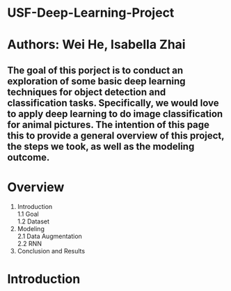 # USF-Deep-Learning-Project

# Authors: Wei He, Isabella Zhai
## The goal of this porject is to conduct an exploration of some basic deep learning techniques for object detection and classification tasks. Specifically, we would love to apply deep learning to do image classification for animal pictures. The intention of this page this to provide a general overview of this project, the steps we took, as well as the modeling outcome.

# Overview
1. Introduction<br />
  1.1 Goal<br />
  1.2 Dataset<br />
2. Modeling<br />
  2.1 Data Augmentation<br />
  2.2 RNN<br />
3. Conclusion and Results<br />

# Introduction
